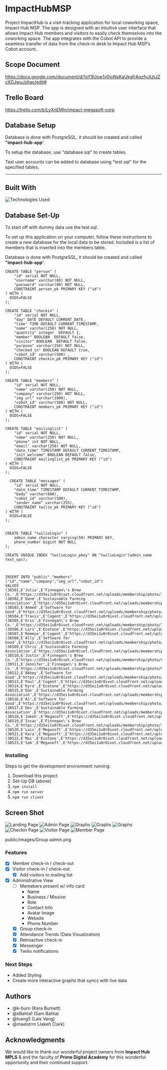 # ImpactHubMSP
Project ImpactHub is a visit-tracking application for local coworking space, Impact Hub MSP. The app is designed with an intuitive user interface that allows Impact Hub members and visitors to easily check themselves into the coworking space.  The app integrates with the Cobot API to provide a seamless transfer of data from the check-in desk to Impact Hub MSP’s Cobot account..

## Scope Document
https://docs.google.com/document/d/1oY9Uow1v0ioNsKaUkgfrAqzfyJtztJZcXDJwuJzligo/edit#

## Trello Board
https://trello.com/b/LyXnEMIn/impact-megasoft-corp

## Database Setup
Database is done with PostgreSQL, it should be created and called **"impact-hub-app'**.

To setup the database, use "database.sql" to create tables.

Test user accounts can be added to database using "test.sql" for the specified tables.

---

## Built With

![Technologies Used](public/images/Tech.png)

## Database Set-Up

To start off with dummy data use the test.sql.
 

To set up this application on your computer, follow these instructions to create a new database for the local data to be stored. Included is a list of members that is inserted into the members table. 

Database is done with PostgreSQL, it should be created and called **"impact-hub-app'**.

```
CREATE TABLE "person" (
	"id" serial NOT NULL,
	"username" varchar(80) NOT NULL,
	"password" varchar(80) NOT NULL,
	CONSTRAINT person_pk PRIMARY KEY ("id")
) WITH (
  OIDS=FALSE
);

CREATE TABLE "checkin" (
	"id" serial NOT NULL,
	"day" DATE DEFAULT CURRENT_DATE,
	"time" TIME DEFAULT CURRENT_TIMESTAMP,
	"name" varchar(250) NOT NULL,
	"quantity" integer  DEFAULT 1,
	"member" BOOLEAN  DEFAULT false,
	"visitor" BOOLEAN  DEFAULT false,
	"purpose" varchar(250) NOT NULL,
	"checked_in" BOOLEAN DEFAULT true,
	"cobot_id" varchar(500) ,
	CONSTRAINT checkin_pk PRIMARY KEY ("id")
) WITH (
  OIDS=FALSE
);

CREATE TABLE "members" (
	"id" serial NOT NULL,
	"name" varchar(250) NOT NULL,
	"company" varchar(250) NOT NULL,
	"img_url" varchar(1000),
	"cobot_id" varchar(500) NOT NULL,
	CONSTRAINT members_pk PRIMARY KEY ("id")
) WITH (
  OIDS=FALSE
);

CREATE TABLE "mailinglist" (
	"id" serial NOT NULL,
	"name" varchar(250) NOT NULL,
	"phone" int NOT NULL,
	"email" varchar(250) NOT NULL,
	"date_time" TIMESTAMP DEFAULT CURRENT_TIMESTAMP,
	"init_welcome" BOOLEAN DEFAULT false,
	CONSTRAINT mailinglist_pk PRIMARY KEY ("id")
) WITH (
  OIDS=FALSE
);

  CREATE TABLE "messages" (
	"id" serial NOT NULL,
	"date_time" TIMESTAMP DEFAULT CURRENT_TIMESTAMP,
	"body" varchar(600),
	"cobot_id" varchar(500),
	"sender_name" varchar(255),
	CONSTRAINT twilio_pk PRIMARY KEY ("id")
) WITH (
  OIDS=FALSE
);


CREATE TABLE "twilioLogin" (
    admin_name character varying(50) PRIMARY KEY,
    phone_number bigint NOT NULL
);

CREATE UNIQUE INDEX "twilioLogin_pkey" ON "twilioLogin"(admin_name text_ops);



INSERT INTO "public"."members"("id","name","company","img_url","cobot_id")
VALUES
(38501,E'Julia',E'Finnegan\'s Brew Co.',E'https://d35ei1u0r0ivot.cloudfront.net/uploads/membership/photo/1ad9ab846758163c764b08daab701fd0/xlarge_e6fef707a8f30c1d46f62409671c6e0dd1b2b857fc485bd0a1f0a5423217e764.jpg',E'1ad9ab846758163c764b08daab701fd0'),
(38502,E'Dane',E'Sustainable Farming Association',E'https://d35ei1u0r0ivot.cloudfront.net/uploads/membership/photo/15a334a41abaa32c7a9407711715a3bf/xlarge_577550046f2b1ee51d587ab4f1dbed752d6f542b8db2b92e413cb5279bce46e2.jpeg',E'15a334a41abaa32c7a9407711715a3bf'),
(38503,E'Ahmed',E'Software for Good',E'https://d35ei1u0r0ivot.cloudfront.net/uploads/membership/photo/15a334a41abaa32c7a94077117aa3731/xlarge_ea6a07c5a0a9fe857235c3dc086c51bb8656ef1febc7b9b2118bffaf426652b5.jpg',E'15a334a41abaa32c7a94077117aa3731'),
(38504,E'Travis',E'Cogent',E'https://d35ei1u0r0ivot.cloudfront.net/uploads/membership/photo/1ad9ab846758163c764b08daab6f4595/xlarge_56cd1f0e099f9122a34c7a7db429c86956418025186e8a9c5030e82dc3495371.jpg',E'1ad9ab846758163c764b08daab6f4595'),
(38505,E'Kris',E'Finnegan\'s Brew Co.',E'https://d35ei1u0r0ivot.cloudfront.net/uploads/membership/photo/726b3dbf05db5de2fe4593deec1e2267/xlarge_d4baf17243663c61c9a9dcc21e00f231f4dd9663324892c7e863c35bac72a658.jpeg',E'726b3dbf05db5de2fe4593deec1e2267'),
(38506,E'Lars',E'Ecotone',E'https://d35ei1u0r0ivot.cloudfront.net/uploads/membership/photo/7c91c274ea396c7b25bb34f8eac0fc58/xlarge_40383d297ef8ec42981f74c421800570d6d55b8d3f7d6e8577c7edd056725689.jpg',E'7c91c274ea396c7b25bb34f8eac0fc58'),
(38507,E'Remmie',E'Cogent',E'https://d35ei1u0r0ivot.cloudfront.net/uploads/membership/photo/7c91c274ea396c7b25bb34f8eac14b34/xlarge_952e3a3bd6f2d528f030840397f7586e4fc7d681fe2470ae868f3cc4d69d7e42.jpg',E'7c91c274ea396c7b25bb34f8eac14b34'),
(38508,E'Ally',E'Software for Good',E'https://d35ei1u0r0ivot.cloudfront.net/uploads/membership/photo/7c91c274ea396c7b25bb34f8eac1dd93/xlarge_9587ad28ccece8ee6b19e08e2708759fead130bad13909535f2d4c5deba973c3.jpeg',E'7c91c274ea396c7b25bb34f8eac1dd93'),
(38509,E'Chris',E'Sustainable Farming Association',E'https://d35ei1u0r0ivot.cloudfront.net/uploads/membership/photo/7c91c274ea396c7b25bb34f8eac30035/xlarge_493d3394b2c0e0a754631734ffe6c33dfb147edaf4b5f90e2b57fc792d2fc7cd.jpeg',E'7c91c274ea396c7b25bb34f8eac30035'),
(38510,E'Justin',E'Finnegan\'s Brew Co.',E'https://d35ei1u0r0ivot.cloudfront.net/uploads/membership/photo/9db2395e4bd4e06c460e9dd7433c3375/xlarge_097ce00bfed8b4eb5c7d1694506107f221599aebb68c145144b5aaaf93eb0e4c.jpg',E'9db2395e4bd4e06c460e9dd7433c3375'),
(38511,E'Jennifer',E'Finnegan\'s Brew Co.',E'https://d35ei1u0r0ivot.cloudfront.net/uploads/membership/photo/9db2395e4bd4e06c460e9dd7433c5a08/xlarge_d1a69cb1a56f71f4bfb577b05d3252d0b7d3a35dadf7f69281d298e3177504af.jpg',E'9db2395e4bd4e06c460e9dd7433c5a08'),
(38512,E'Abbey',E'Software for Good',E'https://d35ei1u0r0ivot.cloudfront.net/uploads/membership/photo/9db2395e4bd4e06c460e9dd7433cb18c/xlarge_9c98cbd1d75de395b6d17699f67fb3fd9db2fce3f3aeb69b4db0a64ea9db3ece.jpg',E'9db2395e4bd4e06c460e9dd7433cb18c'),
(38513,E'Paul',E'Cogent',E'https://d35ei1u0r0ivot.cloudfront.net/uploads/membership/photo/9db2395e4bd4e06c460e9dd7435c2861/xlarge_5b19db72c8594ee0d028b3b2b0e45e566d4e1bfbabaed1e613c88ce64e39cdce.jpg',E'9db2395e4bd4e06c460e9dd7435c2861'),
(38514,E'Kyra',E'Ecotone',E'https://d35ei1u0r0ivot.cloudfront.net/uploads/membership/photo/9db2395e4bd4e06c460e9dd7435c7fe4/xlarge_a671b85647ce7effdd4e7b37c32f4a6ae5815cb6d8b71aca08c9297d26d0a4e7.jpg',E'9db2395e4bd4e06c460e9dd7435c7fe4'),
(38515,E'Dan',E'Sustainable Farming Association',E'https://d35ei1u0r0ivot.cloudfront.net/uploads/membership/photo/9db2395e4bd4e06c460e9dd7435cc226/xlarge_2e37beffcd1a6105f8084e251e6dd6162949114d832ede68cf250d51109ec9f4.jpg',E'9db2395e4bd4e06c460e9dd7435cc226'),
(38516,E'AJ',E'Software for Good',E'https://d35ei1u0r0ivot.cloudfront.net/uploads/membership/photo/b9632a7120da185473ab2b8fd6de1b0c/xlarge_141b206766b497207a41df37be5db50fc752c52a525c8f12bf288eda60c059e6.jpg',E'b9632a7120da185473ab2b8fd6de1b0c'),
(38517,E'Dev',E'Sustainable Farming Association',E'https://d35ei1u0r0ivot.cloudfront.net/uploads/membership/photo/b9632a7120da185473ab2b8fd6df4b68/xlarge_f6c9672b1d102c9c2fe5f56d39d6f355d589317965f21e993e5e16745b07eb35.png',E'b9632a7120da185473ab2b8fd6df4b68'),
(38518,E'Jakeh',E'Megasoft',E'https://d35ei1u0r0ivot.cloudfront.net/uploads/membership/photo/4799bbc6c7f9047b3953a270fb6b46a0/xlarge_9772099d42e74f588cc7bb02d1f4168e90954643a8106937a8c79a7051bf4982.jpg',E'4799bbc6c7f9047b3953a270fb6b46a0'),
(38519,E'Issac',E'Finnegan\'s Brew Co.',E'https://d35ei1u0r0ivot.cloudfront.net/uploads/membership/photo/1ad9ab846758163c764b08daab705ed0/xlarge_068f73ff0d13ad4cb7d9ed756f2e0916e021aa242adcf15f24d379030f620725.jpg',E'1ad9ab846758163c764b08daab705ed0'),
(38520,E'Lais',E'Megasoft',E'https://d35ei1u0r0ivot.cloudfront.net/uploads/membership/photo/4799bbc6c7f9047b3953a270fb6b1cf8/xlarge_b7e68ed226d32c0c93fd79358e006a8015eba8b0c690e137d0a45cd610b8f091.jpg',E'4799bbc6c7f9047b3953a270fb6b1cf8'),
(38521,E'Kara',E'Megasoft',E'https://d35ei1u0r0ivot.cloudfront.net/uploads/membership/photo/4799bbc6c7f9047b3953a270fb6b664a/xlarge_23e94057ef6a2a3a76cdf9e1a68f75b60da8cd4d17160609f4a0cae166e146ff.jpg',E'4799bbc6c7f9047b3953a270fb6b664a'),
(38522,E'Mai',E'Ecotone',E'https://d35ei1u0r0ivot.cloudfront.net/uploads/membership/photo/4cc92b755fc4a3180a8898e5381b19a4/xlarge_88fa06a8d6e56801fcf07b0e8e5637f631bbd78293bef94c57dbc06e64330cd0.jpg',E'4cc92b755fc4a3180a8898e5381b19a4'),
(38523,E'Sam',E'Megasoft',E'https://d35ei1u0r0ivot.cloudfront.net/uploads/membership/photo/5717a4826b719e68486dcb48c63d4fd2/xlarge_43df8b6b53f6cfe6b9873cc675f3e35b8baebebeeb65117c0f560d33e072003b.jpeg',E'5717a4826b719e68486dcb48c63d4fd2');

```

### Installing

Steps to get the development environment running.

1. Download this project.
2. Set-Up DB (above)
3. `npm install`
4. `npm run server`
5. `npm run client`

## Screen Shot

![Landing Page](public/images/Login.png)
![Admin Page](public/images/Admin.png)
![Graphs](/public/images/Graph1)
![Graphs](public/images/Graph2)
![Graphs](/public/images/Graph3)
![Checkin Page](public/images/Checkin.png)
![Visitor Page](public/images/Visitor.png)
![Member Page](public/images/Member.png)


public/images/Group admin.png


### Features

* [x] Member check-in / check-out
* [x] Visitor check-in / check-out
  * [x] Add visitors to mailing list
* [x] Administrative View
  * [ ] Memebers present w/ info card
    * Name
    * Business / Mission
    * Role
    * Contact Info
    * Avatar Image
    * Website
    * Phone Number
  * [x] Group check-in
  * [x] Attendance Trends (Data Visualization)
  * [x] Retroactive check-in
  * [x] Messenger
  * [x] Twilio notifications

### Next Steps

- Added Styling
- Create more interactive graphs that syncs with live data

## Authors

* @k-burn (Kara Burnett)
* @sBahta1 (Sam Bahta)
* @lvang5 (Lais Vang)
* @maelstrm (Jakeh Clark)


## Acknowledgments

We would like to thank our wonderful project owners from **Impact Hub MPLS** & and the faculty of **Prime Digital Academy** for this wonderful opportunity and their continued support.
